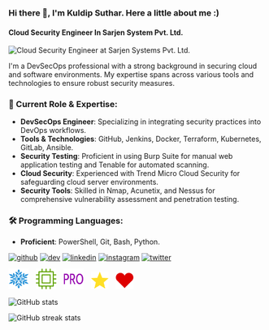 ### Hi there 👋, I'm Kuldip Suthar. Here a little about me :)
#### Cloud Security Engineer In Sarjen System Pvt. Ltd. 

![Cloud Security Engineer at Sarjen Systems Pvt. Ltd.](https://svg-banners.vercel.app/api?type=glitch&text1=KULDIP%20%F0%9F%92%BB%20SUTHAR&width=1000&height=300&fontSize=80&fontWeight=900&textColor=white&bgColor=0F0F0F&effect1=neon&effect2=shadow&effect3=gradient&strokeWidth=2&strokeColor=00FFFF&glitchIntensity=3&blink=true)

I'm a DevSecOps professional with a strong background in securing cloud and software environments. My expertise spans across various tools and technologies to ensure robust security measures.

### 💼 Current Role & Expertise:
- **DevSecOps Engineer**: Specializing in integrating security practices into DevOps workflows.
- **Tools & Technologies**: GitHub, Jenkins, Docker, Terraform, Kubernetes, GitLab, Ansible.
- **Security Testing**: Proficient in using Burp Suite for manual web application testing and Tenable for automated scanning.
- **Cloud Security**: Experienced with Trend Micro Cloud Security for safeguarding cloud server environments.
- **Security Tools**: Skilled in Nmap, Acunetix, and Nessus for comprehensive vulnerability assessment and penetration testing.

### 🛠️ Programming Languages:
- **Proficient**: PowerShell, Git, Bash, Python.

[<img src='https://cdn.jsdelivr.net/npm/simple-icons@3.0.1/icons/github.svg' alt='github' height='40'>](https://github.com/kuldipgajjar)  [<img src='https://cdn.jsdelivr.net/npm/simple-icons@3.0.1/icons/dev-dot-to.svg' alt='dev' height='40'>](https://dev.to/https://dev.to/gajjarkuldip)  [<img src='https://cdn.jsdelivr.net/npm/simple-icons@3.0.1/icons/linkedin.svg' alt='linkedin' height='40'>](https://www.linkedin.com/in/https://www.linkedin.com/in/kuldipgajjar//)  [<img src='https://cdn.jsdelivr.net/npm/simple-icons@3.0.1/icons/instagram.svg' alt='instagram' height='40'>](https://www.instagram.com/https://www.instagram.com/gajjar_kuldip//)  [<img src='https://cdn.jsdelivr.net/npm/simple-icons@3.0.1/icons/twitter.svg' alt='twitter' height='40'>](https://twitter.com/https://twitter.com/_Gajjar_Kuldip)

<a href='https://archiveprogram.github.com/'><img src='https://raw.githubusercontent.com/acervenky/animated-github-badges/master/assets/acbadge.gif' width='40' height='40'></a> <a href='https://docs.github.com/en/developers'><img src='https://raw.githubusercontent.com/acervenky/animated-github-badges/master/assets/devbadge.gif' width='40' height='40'></a> <a href='https://github.com/pricing'><img src='https://raw.githubusercontent.com/acervenky/animated-github-badges/master/assets/pro.gif' width='40' height='40'></a> <a href='https://stars.github.com/'><img src='https://raw.githubusercontent.com/acervenky/animated-github-badges/master/assets/starbadge.gif' width='35' height='35'></a> <a href='https://docs.github.com/en/github/supporting-the-open-source-community-with-github-sponsors'><img src='https://raw.githubusercontent.com/acervenky/animated-github-badges/master/assets/sponsorbadge.gif' width='35' height='35'></a> 

![GitHub stats](https://github-readme-stats.vercel.app/api?username=kuldipgajjar&show_icons=true)  

![GitHub streak stats](https://github-readme-streak-stats.herokuapp.com/?user=kuldipgajjar)  
